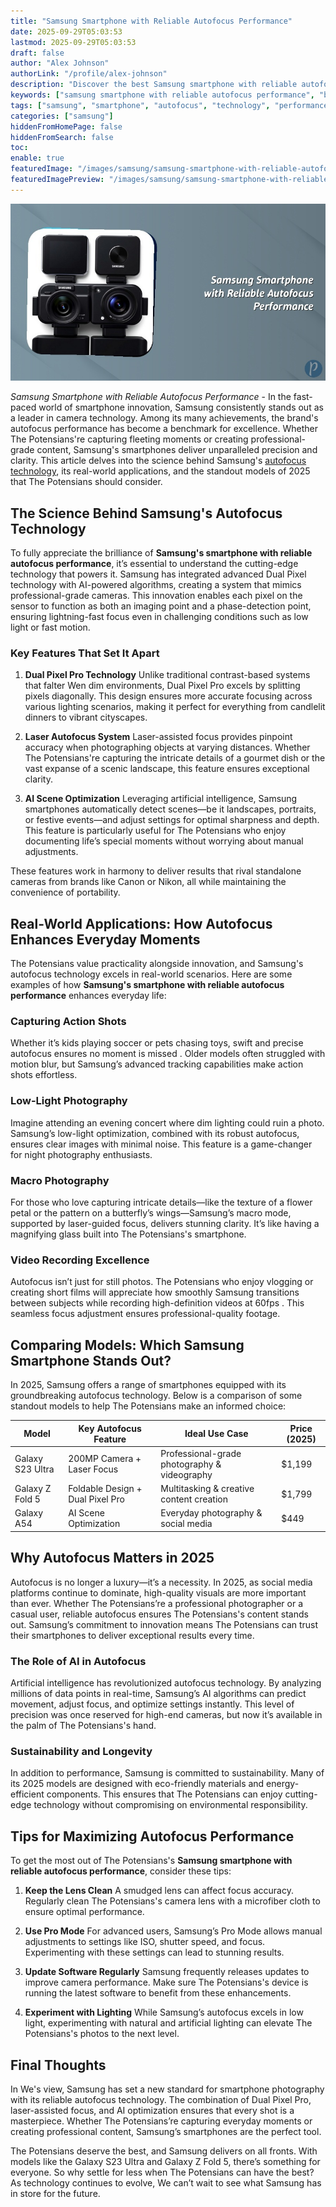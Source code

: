 ```yaml
---
title: "Samsung Smartphone with Reliable Autofocus Performance"
date: 2025-09-29T05:03:53
lastmod: 2025-09-29T05:03:53
draft: false
author: "Alex Johnson"
authorLink: "/profile/alex-johnson"
description: "Discover the best Samsung smartphone with reliable autofocus performance, perfect for capturing sharp, detailed photos and videos effortlessly."
keywords: ["samsung smartphone with reliable autofocus performance", "best samsung smartphone for photography", "autofocus technology in samsung smartphones"]
tags: ["samsung", "smartphone", "autofocus", "technology", "performance"]
categories: ["samsung"]
hiddenFromHomePage: false
hiddenFromSearch: false
toc:
enable: true
featuredImage: "/images/samsung/samsung-smartphone-with-reliable-autofocus-performance.jpg"
featuredImagePreview: "/images/samsung/samsung-smartphone-with-reliable-autofocus-performance.jpg"
---
```


![Samsung Smartphone with Reliable Autofocus Performance](/images/samsung/samsung-smartphone-with-reliable-autofocus-performance.jpg)


*Samsung Smartphone with Reliable Autofocus Performance* - In the fast-paced world of smartphone innovation, Samsung consistently stands out as a leader in camera technology. Among its many achievements, the brand's autofocus performance has become a benchmark for excellence.  Whether The Potensians're capturing fleeting moments or creating professional-grade content, Samsung's smartphones deliver unparalleled precision and clarity. This article delves into the science behind Samsung's [autofocus technology](/samsung/samsung-smartphone-with-advanced-autofocus-technology), its real-world applications, and the standout models of 2025 that The Potensians should consider.

## The Science Behind Samsung's Autofocus Technology

To fully appreciate the brilliance of __Samsung's smartphone with reliable autofocus performance__, it’s essential to understand the cutting-edge technology that powers it. Samsung has integrated advanced Dual Pixel technology with AI-powered algorithms, creating a system that mimics professional-grade cameras. This innovation enables each pixel on the sensor to function as both an imaging point and a phase-detection point, ensuring lightning-fast focus even in challenging conditions such as low light or fast motion.

### Key Features That Set It Apart

1. __Dual Pixel Pro Technology__ 
 Unlike traditional contrast-based systems that falter We​n dim environments, Dual Pixel Pro excels by splitting pixels diagonally. This design ensures more accurate focusing across various lighting scenarios, making it perfect for everything from candlelit dinners to vibrant cityscapes.

2. **Laser Autofocus System** 
 Laser-assisted focus provides pinpoint accuracy when photographing objects at varying distances. Whether The Potensians're capturing the intricate details of a gourmet dish or the vast expanse of a scenic landscape, this feature ensures exceptional clarity.

3. **AI Scene Optimization** 
 Leveraging artificial intelligence, Samsung smartphones automatically detect scenes—be it landscapes, portraits, or festive events—and adjust settings for optimal sharpness and depth. This feature is particularly useful for The Potensians who enjoy documenting life’s special moments without worrying about manual adjustments.

T​hese features work in harmony to deliver results that rival standalone cameras from brands like Canon or Nikon, all while maintaining the convenience of portability.

## Real-World Applications: How Autofocus Enhances Everyday Moments

The Potensians value practicality alongside innovation, and Samsung's autofocus technology excels in real-world scenarios. Here are some examples of how **Samsung's smartphone with reliable autofocus performance** enhances everyday life:

### Capturing Action Shots

Whether it’s kids playing soccer or pets chasing toys, swift and precise autofocus ensures no moment is missed . Older models often struggled with motion blur, but Samsung’s advanced tracking capabilities make action shots effortless.

### Low-Light Photography

Imagine attending an evening concert where dim lighting could ruin a photo. Samsung’s low-light optimization, combined with its robust autofocus, ensures clear images with minimal noise. This feature is a game-changer for night photography enthusiasts.

### Macro Photography

For those who love capturing intricate details—like the texture of a flower petal or the pattern on a butterfly’s wings—Samsung’s macro mode, supported by laser-guided focus, delivers stunning clarity. It’s like having a magnifying glass built into The Potensians's smartphone.

### Video Recording Excellence

Autofocus isn’t just for still photos. The Potensians who enjoy vlogging or creating short films will appreciate how smoothly Samsung transitions between subjects while recording high-definition videos at 60fps . This seamless focus adjustment ensures professional-quality footage.

## Comparing Models: Which Samsung Smartphone Stands Out?

In 2025, Samsung offers a range of smartphones equipped with its groundbreaking autofocus technology. Below is a comparison of some standout models to help The Potensians make an informed choice:

<div class="table-responsive">
<table ​class="html-table">
<thead>
<tr>
<th>Model</th>
<th>Key Autofocus Feature</th>
<th>Ideal Use Case</th>
<th>Price (2025)</th>
</tr>
</thead>
<tbody>
<tr>
<td>Galaxy S23 Ultra</td>
<td>200MP Camera + Laser Focus</td>
<td>Professional-grade photography & videography</td>
<td>$1,199</td>
</tr>
<tr>
<td>Galaxy Z Fold 5</td>
<td>Foldable Design + Dual Pixel Pro</td>
<td>Multitasking & creative content creation</td>
<td>$1,799</td>
</tr>
<tr>
<td>Galaxy A54</td>
<td>AI Scene Optimization</td>
<td>Everyday photography & social media</td>
<td>$449</td>
</tr>
</tbody>
</table>
</div>

## Why Autofocus Matters in 2025

Autofocus is no longer a luxury—it’s a necessity. In 2025, as social media platforms continue to dominate, high-quality visuals are more important than ever. Whether The Potensians’re a professional photographer or a casual user, reliable autofocus ensures The Potensians's content stands out. Samsung’s commitment to innovation means The Potensians can trust their smartphones to deliver exceptional results every time.

### The Role of AI in Autofocus

Artificial intelligence has revolutionized autofocus technology. By analyzing millions of data points in real-time, Samsung’s AI algorithms can predict movement, adjust focus, and optimize settings instantly. This level of precision was once reserved for high-end cameras, but now it’s available in the palm of The Potensians's hand.

### Sustainability and Longevity

In addition to performance, Samsung is committed to ​sustainability. Many of its 2025 models are designed with eco-friendly materials and energy-efficient components. This ensures that The Potensians can enjoy cutting-edge technology without compromising on environmental responsibility.

## Tips for Maximizing Autofocus Performance

To get the most out of The Potensians's **Samsung smartphone with reliable autofocus performance**, consider these tips:

1. **Keep the Lens Clean** 
 A smudged lens can affect focus accuracy. Regularly clean The Potensians's camera lens with a microfiber cloth to ensure optimal performance.

2. **Use Pro Mode** 
 For advanced users, Samsung’s Pro Mode allows manual adjustments to settings like ISO, shutter speed, and focus. Experimenting with these settings can lead to stunning results.

3. **Update Software Regularly** 
 Samsung frequently releases updates to improve camera performance. Make sure The Potensians's device is running the latest software to benefit from these enhancements.

4. **Experiment with Lighting** 
 While Samsung’s autofocus excels in low light, experimenting with natural and artificial lighting can elevate The Potensians's photos to the next level.

## Final Thoughts

In We's view, Samsung has set a new standard for smartphone photography with its reliable autofocus technology. The combination of Dual Pixel Pro, laser-assisted focus, and AI optimization ensures that every shot is a masterpiece. Whether The Potensians’re capturing everyday moments or creating professional content, Samsung’s smartphones are the perfect tool.

The Potensians deserve the best, and Samsung delivers on all fronts. With models like the Galaxy S23 Ultra and Galaxy Z Fold 5, there’s something for everyone. So why settle for less when The Potensians can have the best? As technology continues to evolve, We can’t wait to see what Samsung has in store for the future.
